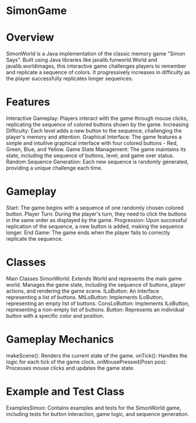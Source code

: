 # SimonGame

# Overview
SimonWorld is a Java implementation of the classic memory game "Simon Says". Built using Java libraries like javalib.funworld.World and javalib.worldimages, this interactive game challenges players to remember and replicate a sequence of colors. It progressively increases in difficulty as the player successfully replicates longer sequences.

# Features
Interactive Gameplay: Players interact with the game through mouse clicks, replicating the sequence of colored buttons shown by the game.
Increasing Difficulty: Each level adds a new button to the sequence, challenging the player's memory and attention.
Graphical Interface: The game features a simple and intuitive graphical interface with four colored buttons - Red, Green, Blue, and Yellow.
Game State Management: The game maintains its state, including the sequence of buttons, level, and game over status.
Random Sequence Generation: Each new sequence is randomly generated, providing a unique challenge each time.
# Gameplay
Start: The game begins with a sequence of one randomly chosen colored button.
Player Turn: During the player's turn, they need to click the buttons in the same order as displayed by the game.
Progression: Upon successful replication of the sequence, a new button is added, making the sequence longer.
End Game: The game ends when the player fails to correctly replicate the sequence.
# Classes
Main Classes
SimonWorld: Extends World and represents the main game world.
Manages the game state, including the sequence of buttons, player actions, and rendering the game scene.
ILoButton: An interface representing a list of buttons.
MtLoButton: Implements ILoButton, representing an empty list of buttons.
ConsLoButton: Implements ILoButton, representing a non-empty list of buttons.
Button: Represents an individual button with a specific color and position.
# Gameplay Mechanics
makeScene(): Renders the current state of the game.
onTick(): Handles the logic for each tick of the game clock.
onMousePressed(Posn pos): Processes mouse clicks and updates the game state.
# Example and Test Class
ExamplesSimon: Contains examples and tests for the SimonWorld game, including tests for button interaction, game logic, and sequence generation.
